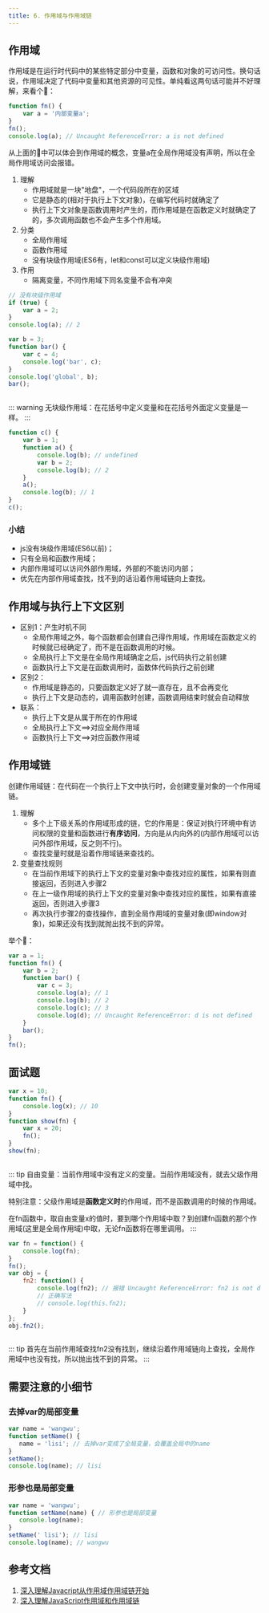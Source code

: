 ```yaml
---
title: 6. 作用域与作用域链
---
```


## 作用域
作用域是在运行时代码中的某些特定部分中变量，函数和对象的可访问性。换句话说，作用域决定了代码中变量和其他资源的可见性。单纯看这两句话可能并不好理解，来看个🌰：
```js
function fn() {
    var a = '内部变量a';
}
fn();
console.log(a); // Uncaught ReferenceError: a is not defined
```
从上面的🌰中可以体会到作用域的概念，变量a在全局作用域没有声明，所以在全局作用域访问会报错。

1. 理解
    * 作用域就是一块"地盘"，一个代码段所在的区域
    * 它是静态的(相对于执行上下文对象)，在编写代码时就确定了
    * 执行上下文对象是函数调用时产生的，而作用域是在函数定义时就确定了的，多次调用函数也不会产生多个作用域。
2. 分类
    * 全局作用域
    * 函数作用域
    * 没有块级作用域(ES6有，let和const可以定义块级作用域)
3. 作用
    * 隔离变量，不同作用域下同名变量不会有冲突

```js
// 没有块级作用域
if (true) {
    var a = 2;
}
console.log(a); // 2

var b = 3;
function bar() {
    var c = 4;
    console.log('bar', c);
}
console.log('global', b);
bar();
```
<img :src="$withBase('/js/scope.png')" alt="">

::: warning
无块级作用域：在花括号中定义变量和在花括号外面定义变量是一样。
:::

```js
function c() {
    var b = 1;
    function a() {
        console.log(b); // undefined
        var b = 2;
        console.log(b); // 2
    }
    a();
    console.log(b); // 1
}
c();
```
### 小结
* js没有块级作用域(ES6以前)；
* 只有全局和函数作用域；
* 内部作用域可以访问外部作用域，外部的不能访问内部；
* 优先在内部作用域查找，找不到的话沿着作用域链向上查找。

## 作用域与执行上下文区别
* 区别1：产生时机不同
    * 全局作用域之外，每个函数都会创建自己得作用域，作用域在函数定义的时候就已经确定了，而不是在函数调用的时候。
    * 全局执行上下文是在全局作用域确定之后，js代码执行之前创建
    * 函数执行上下文是在函数调用时，函数体代码执行之前创建
* 区别2：
    * 作用域是静态的，只要函数定义好了就一直存在，且不会再变化
    * 执行上下文是动态的，调用函数时创建，函数调用结束时就会自动释放
* 联系：
    * 执行上下文是从属于所在的作用域
    * 全局执行上下文==>对应全局作用域
    * 函数执行上下文==>对应函数作用域
## 作用域链
创建作用域链：在代码在一个执行上下文中执行时，会创建变量对象的一个作用域链。

1. 理解
    * 多个上下级关系的作用域形成的链，它的作用是：保证对执行环境中有访问权限的变量和函数进行**有序访问**，方向是从内向外的(内部作用域可以访问外部作用域，反之则不行)。
    * 查找变量时就是沿着作用域链来查找的。
2. 变量查找规则
    * 在当前作用域下的执行上下文的变量对象中查找对应的属性，如果有则直接返回，否则进入步骤2
    * 在上一级作用域的执行上下文的变量对象中查找对应的属性，如果有直接返回，否则进入步骤3
    * 再次执行步骤2的查找操作，直到全局作用域的变量对象(即window对象)，如果还没有找到就抛出找不到的异常。

举个🌰：
```js
var a = 1;
function fn() {
    var b = 2;
    function bar() {
        var c = 3;
        console.log(a); // 1
        console.log(b); // 2
        console.log(c); // 3
        console.log(d); // Uncaught ReferenceError: d is not defined
    }
    bar();
}
fn();
```
## 面试题
```js
var x = 10;
function fn() {
    console.log(x); // 10
}
function show(fn) {
    var x = 20;
    fn();
}
show(fn);
```
<img :src="$withBase('/js/scope2.png')" alt="">

::: tip
自由变量：当前作用域中没有定义的变量。当前作用域没有，就去父级作用域中找。

特别注意：父级作用域是**函数定义时**的作用域，而不是函数调用的时候的作用域。

在fn函数中，取自由变量x的值时，要到哪个作用域中取？到创建fn函数的那个作用域(这里是全局作用域)中取，无论fn函数将在哪里调用。
:::
```js
var fn = function() {
    console.log(fn);
}
fn();
var obj = {
    fn2: function() {
        console.log(fn2); // 报错 Uncaught ReferenceError: fn2 is not defined
        // 正确写法
        // console.log(this.fn2);
    }
};
obj.fn2();
```
<img :src="$withBase('/js/scope3.png')" alt="">

::: tip
首先在当前作用域查找fn2没有找到，继续沿着作用域链向上查找，全局作用域中也没有找，所以抛出找不到的异常。
:::

## 需要注意的小细节
### 去掉var的局部变量
```js
var name = 'wangwu';
function setName() {
   name = 'lisi'; // 去掉var变成了全局变量，会覆盖全局中的name
}
setName();
console.log(name); // lisi
```
### 形参也是局部变量
```js
var name = 'wangwu';
function setName(name) { // 形参也是局部变量
   console.log(name);
}
setName('￼lisi'); // lisi
console.log(name); // wangwu
```
## 参考文档
1. [深入理解Javacript从作用域作用域链开始](https://mp.weixin.qq.com/s/4kSsZ8_Q3GKXRwu7NVyhcA)
2. [深入理解JavaScript作用域和作用域链](https://segmentfault.com/a/1190000018513150#articleHeader0)

<Valine></Valine>